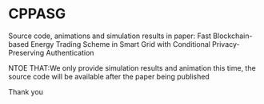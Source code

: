 # CPPASG
Source code, animations and simulation results in paper: Fast Blockchain-based Energy Trading Scheme in Smart Grid with Conditional Privacy-Preserving Authentication

NTOE THAT:We only provide simulation results and animation this time, the source code will be available after the paper being published

Thank you
